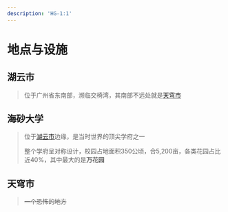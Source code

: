 ```yaml
---
description: 'HG-1:1'
---
```


# 地点与设施

## 湖云市

> 位于广州省东南部，濒临交椅湾，其南部不远处就是[天穹市](di-ming.md#tian-qiong-shi)

## 海砂大学

> 位于[湖云市](di-ming.md#hu-yun-shi)边缘，是当时世界的顶尖学府之一
>
> 整个学府呈对称设计，校园占地面积350公顷，合5,200亩，各类花园占比近40%，其中最大的是**万花园**

## 天穹市

> ~~一个恐怖的地方~~



